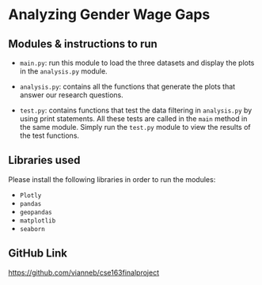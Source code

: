 # Analyzing Gender Wage Gaps

## Modules & instructions to run

- `main.py`: run this module to load the three datasets and display the plots 
in the `analysis.py` module.

- `analysis.py`: contains all the functions that generate the plots that answer 
our research questions.

- `test.py`: contains functions that test the data filtering in 
`analysis.py` by using print statements. All these tests are called in the 
`main` method in the same module. Simply run the `test.py` module to view the
results of the test functions.

## Libraries used 
Please install the following libraries in order to run the modules:
- `Plotly`
- `pandas`
- `geopandas`
- `matplotlib`
- `seaborn` 

## GitHub Link
https://github.com/vianneb/cse163finalproject
